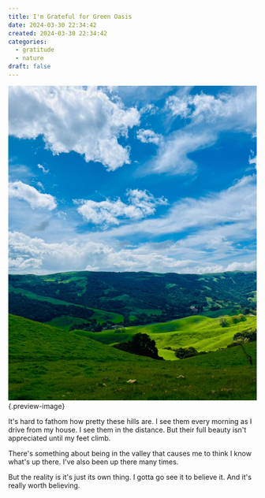 ```yaml
---
title: I'm Grateful for Green Oasis
date: 2024-03-30 22:34:42
created: 2024-03-30 22:34:42
categories:
  - gratitude
  - nature
draft: false
---
```


![The beauty just minutes away](../img/photo-nearby-green-hills.jpeg){.preview-image}

It's hard to fathom how pretty these hills are. I see them every morning as I drive from my house. I see them in the distance. But their full beauty isn't appreciated until my feet climb. 

There's something about being in the valley that causes me to think I know what's up there. I've also been up there many times. 

But the reality is it's just its own thing. I gotta go see it to believe it. And it's really worth believing. 
